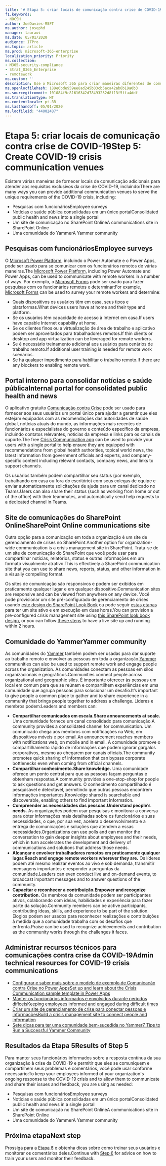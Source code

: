 ```yaml
---
title: '# Etapa 5: criar locais de comunicação contra crise de COVID-19'
f1.keywords:
- NOCSH
author: JoeDavies-MSFT
ms.author: josephd
manager: laurawi
ms.date: 05/01/2020
audience: ITPro
ms.topic: article
ms.prod: microsoft-365-enterprise
localization_priority: Priority
ms.collection:
- M365-security-compliance
- Strat_O365_Enterprise
- remotework
ms.custom: ''
description: Use o Microsoft 365 para criar maneiras diferentes de comunicar as notícias internas e públicas sobre a COVID-19.
ms.openlocfilehash: 189e0bde959ee8ad245b03cb5aca42ab6b19a0b3
ms.sourcegitcommit: 101084f9c81616342d78493232d8f13f5ffa4ddf
ms.translationtype: HT
ms.contentlocale: pt-BR
ms.lasthandoff: 05/01/2020
ms.locfileid: "44002407"
---
```

# <a name="step-5-create-covid-19-crisis-communication-venues"></a><span data-ttu-id="0a493-103">Etapa 5: criar locais de comunicação contra crise de COVID-19</span><span class="sxs-lookup"><span data-stu-id="0a493-103">Step 5: Create COVID-19 crisis communication venues</span></span>

<span data-ttu-id="0a493-104">Existem várias maneiras de fornecer locais de comunicação adicionais para atender aos requisitos exclusivos da crise de COVID-19, incluindo:</span><span class="sxs-lookup"><span data-stu-id="0a493-104">There are many ways you can provide additional communication venues to serve the unique requirements of the COVID-19 crisis, including:</span></span>

- <span data-ttu-id="0a493-105">Pesquisas com funcionários</span><span class="sxs-lookup"><span data-stu-id="0a493-105">Employee surveys</span></span>
- <span data-ttu-id="0a493-106">Notícias e saúde pública consolidadas em um único portal</span><span class="sxs-lookup"><span data-stu-id="0a493-106">Consolidated public health and news into a single portal</span></span>
- <span data-ttu-id="0a493-107">Um site de comunicação no SharePoint Online</span><span class="sxs-lookup"><span data-stu-id="0a493-107">A communications site in SharePoint Online</span></span>
- <span data-ttu-id="0a493-108">Uma comunidade do Yammer</span><span class="sxs-lookup"><span data-stu-id="0a493-108">A Yammer community</span></span>

## <a name="employee-surveys"></a><span data-ttu-id="0a493-109">Pesquisas com funcionários</span><span class="sxs-lookup"><span data-stu-id="0a493-109">Employee surveys</span></span>

<span data-ttu-id="0a493-110">O [Microsoft Power Platform](https://powerplatform.microsoft.com/), incluindo o Power Automate e o Power Apps, pode ser usado para se comunicar com os funcionários remotos de várias maneiras.</span><span class="sxs-lookup"><span data-stu-id="0a493-110">The [Microsoft Power Platform](https://powerplatform.microsoft.com/), including Power Automate and Power Apps, can be used to communicate with remote workers in a number of ways.</span></span> <span data-ttu-id="0a493-111">Por exemplo, o [Microsoft Forms](https://forms.microsoft.com/) pode ser usado para fazer pesquisas com os funcionários remotos e determinar:</span><span class="sxs-lookup"><span data-stu-id="0a493-111">For example, [Microsoft Forms](https://forms.microsoft.com/) can be used to survey your remote workers and determine:</span></span>

- <span data-ttu-id="0a493-112">Quais dispositivos os usuários têm em casa, seus tipos e plataformas.</span><span class="sxs-lookup"><span data-stu-id="0a493-112">What devices users have at home and their type and platform.</span></span>
- <span data-ttu-id="0a493-113">Se os usuários têm capacidade de acesso à Internet em casa.</span><span class="sxs-lookup"><span data-stu-id="0a493-113">If users have capable Internet capability at home.</span></span>
- <span data-ttu-id="0a493-114">Se os clientes finos ou a virtualização de área de trabalho e aplicativo podem ser aproveitados para trabalhadores remotos.</span><span class="sxs-lookup"><span data-stu-id="0a493-114">If thin clients or desktop and app virtualization can be leveraged for remote workers.</span></span>
- <span data-ttu-id="0a493-115">Se é necessário treinamento adicional aos usuários para cenários de trabalho remoto.</span><span class="sxs-lookup"><span data-stu-id="0a493-115">If additional user training is needed for remote work scenarios.</span></span>
- <span data-ttu-id="0a493-116">Se há qualquer impedimento para habilitar o trabalho remoto.</span><span class="sxs-lookup"><span data-stu-id="0a493-116">If there are any blockers to enabling remote work.</span></span>

## <a name="internal-portal-for-consolidated-public-health-and-news"></a><span data-ttu-id="0a493-117">Portal interno para consolidar notícias e saúde pública</span><span class="sxs-lookup"><span data-stu-id="0a493-117">Internal portal for consolidated public health and news</span></span>

<span data-ttu-id="0a493-118">O aplicativo gratuito [Comunicação contra Crise](https://techcommunity.microsoft.com/t5/microsoft-teams-blog/coordinate-crisis-communications-using-microsoft-teams-power/ba-p/1216715) pode ser usado para fornecer aos seus usuários um portal único para ajudar a garantir que eles estejam equipados com as recomendações das autoridades de saúde global, notícias atuais do mundo, as informações mais recentes de funcionários e especialistas do governo e conteúdo específico da empresa, incluindo contatos relevantes, notícias da empresa e links para os canais de suporte.</span><span class="sxs-lookup"><span data-stu-id="0a493-118">The free [Crisis Communication app](https://techcommunity.microsoft.com/t5/microsoft-teams-blog/coordinate-crisis-communications-using-microsoft-teams-power/ba-p/1216715) can be used to provide your users with a single portal to help ensure they are equipped with recommendations from global health authorities, topical world news, the latest information from government officials and experts, and company-specific content including relevant contacts, company news, and links to support channels.</span></span> 

<span data-ttu-id="0a493-119">Os usuários também podem compartilhar seu status (por exemplo, trabalhando em casa ou fora do escritório) com seus colegas de equipe e enviar automaticamente solicitações de ajuda para um canal dedicado no Teams.</span><span class="sxs-lookup"><span data-stu-id="0a493-119">Users can also share their status (such as working from home or out of the office) with their teammates, and automatically send help requests to a dedicated channel in Teams.</span></span>

## <a name="sharepoint-online-communications-site"></a><span data-ttu-id="0a493-120">Site de comunicações do SharePoint Online</span><span class="sxs-lookup"><span data-stu-id="0a493-120">SharePoint Online communications site</span></span>

<span data-ttu-id="0a493-121">Outra opção para a comunicação em toda a organização é um site de gerenciamento de crises no SharePoint.</span><span class="sxs-lookup"><span data-stu-id="0a493-121">Another option for organization-wide communication is a crisis management site in SharePoint.</span></span> <span data-ttu-id="0a493-122">Trata-se de um site de comunicação do SharePoint que você pode usar para compartilhar notícias, relatórios, status e outras informações em um formato visualmente atrativo.</span><span class="sxs-lookup"><span data-stu-id="0a493-122">This is effectively a SharePoint communication site that you can use to share news, reports, status, and other information in a visually compelling format.</span></span> 

<span data-ttu-id="0a493-123">Os sites de comunicação são responsivos e podem ser exibidos em praticamente qualquer lugar e em qualquer dispositivo.</span><span class="sxs-lookup"><span data-stu-id="0a493-123">Communication sites are responsive and can be viewed from anywhere on any device.</span></span> <span data-ttu-id="0a493-124">Você pode provisionar um site pré-configurado de gerenciamento de crises usando [este design do SharePoint Look Book](https://lookbook.microsoft.com/details/8f8337d2-b1f6-4a84-91a4-9081f841f0f6) ou pode seguir [estas etapas](https://techcommunity.microsoft.com/t5/microsoft-sharepoint-blog/build-a-crisis-management-site-to-connect-people-and-information/ba-p/1216791) para ter um site ativo e em execução em duas horas.</span><span class="sxs-lookup"><span data-stu-id="0a493-124">You can provision a pre-configured crisis management site using [this SharePoint look book design](https://lookbook.microsoft.com/details/8f8337d2-b1f6-4a84-91a4-9081f841f0f6), or you can follow [these steps](https://techcommunity.microsoft.com/t5/microsoft-sharepoint-blog/build-a-crisis-management-site-to-connect-people-and-information/ba-p/1216791) to have a live site up and running within 2 hours.</span></span>

## <a name="yammer-community"></a><span data-ttu-id="0a493-125">Comunidade do Yammer</span><span class="sxs-lookup"><span data-stu-id="0a493-125">Yammer community</span></span>

<span data-ttu-id="0a493-126">As comunidades do [Yammer](https://docs.microsoft.com/yammer/yammer-landing-page) também podem ser usadas para dar suporte ao trabalho remoto e envolver as pessoas em toda a organização.</span><span class="sxs-lookup"><span data-stu-id="0a493-126">[Yammer](https://docs.microsoft.com/yammer/yammer-landing-page) communities can also be used to support remote work and engage people across the organization.</span></span> <span data-ttu-id="0a493-127">As comunidades conectam as pessoas em silos organizacionais e geográficos.</span><span class="sxs-lookup"><span data-stu-id="0a493-127">Communities connect people across organizational and geographic silos.</span></span> <span data-ttu-id="0a493-128">É importante oferecer às pessoas um local em comum para que se reúnam e compartilhem experiências em uma comunidade que agrupa pessoas para solucionar um desafio.</span><span class="sxs-lookup"><span data-stu-id="0a493-128">It’s important to give people a common place to gather and to share experience in a community that brings people together to address a challenge.</span></span> <span data-ttu-id="0a493-129">Líderes e membros podem:</span><span class="sxs-lookup"><span data-stu-id="0a493-129">Leaders and members can:</span></span>

- <span data-ttu-id="0a493-130">**Compartilhar comunicados em escala.**</span><span class="sxs-lookup"><span data-stu-id="0a493-130">**Share announcements at scale.**</span></span> <span data-ttu-id="0a493-131">Uma comunidade fornece um canal consolidado para comunicação.</span><span class="sxs-lookup"><span data-stu-id="0a493-131">A community provides a consolidated channel for communication.</span></span> <span data-ttu-id="0a493-132">Um comunicado chega aos membros com notificações na Web, em dispositivos móveis e por email.</span><span class="sxs-lookup"><span data-stu-id="0a493-132">An announcement reaches members with notifications web, on mobile and in email.</span></span> <span data-ttu-id="0a493-133">A comunidade promove o compartilhamento rápido de informações que podem ignorar gargalos corporativos, mesmo ao chegarem por canais oficiais.</span><span class="sxs-lookup"><span data-stu-id="0a493-133">The community promotes quick sharing of information that can bypass corporate bottlenecks even when coming from official channels.</span></span>
- <span data-ttu-id="0a493-134">**Compartilhar conhecimento.**</span><span class="sxs-lookup"><span data-stu-id="0a493-134">**Share knowledge.**</span></span> <span data-ttu-id="0a493-135">Uma comunidade oferece um ponto central para que as pessoas façam perguntas e obtenham respostas.</span><span class="sxs-lookup"><span data-stu-id="0a493-135">A community provides a one-stop-shop for people to ask questions and get answers.</span></span> <span data-ttu-id="0a493-136">O conhecimento compartilhado é pesquisável e detectável, permitindo que outras pessoas encontrem informações importantes.</span><span class="sxs-lookup"><span data-stu-id="0a493-136">Knowledge shared is searchable and discoverable, enabling others to find important information.</span></span>
- <span data-ttu-id="0a493-137">**Compreender as necessidades das pessoas.**</span><span class="sxs-lookup"><span data-stu-id="0a493-137">**Understand people’s needs.**</span></span> <span data-ttu-id="0a493-138">As organizações podem usar pesquisas e monitorar a conversa para obter informações mais detalhadas sobre os funcionários e suas necessidades, o que, por sua vez, acelera o desenvolvimento e a entrega de comunicações e soluções que atendem a essas necessidades.</span><span class="sxs-lookup"><span data-stu-id="0a493-138">Organizations can use polls and can monitor the conversation to gain deeper insights about employees and their needs, which in turn accelerates the development and delivery of communications and solutions that address those needs.</span></span>
- <span data-ttu-id="0a493-139">**Alcançar e envolver trabalhadores remotos em praticamente qualquer lugar.**</span><span class="sxs-lookup"><span data-stu-id="0a493-139">**Reach and engage remote workers wherever they are.**</span></span> <span data-ttu-id="0a493-140">Os líderes podem até mesmo realizar eventos ao vivo e sob demanda, transmitir mensagens importantes e responder a perguntas da comunidade.</span><span class="sxs-lookup"><span data-stu-id="0a493-140">Leaders can even conduct live and on-demand events, to broadcast important messages and to answer questions of the community.</span></span>
- <span data-ttu-id="0a493-141">**Capacitar e reconhecer a contribuição.**</span><span class="sxs-lookup"><span data-stu-id="0a493-141">**Empower and recognize contribution.**</span></span> <span data-ttu-id="0a493-142">Os membros da comunidade podem ser participantes ativos, colaborando com ideias, habilidades e experiência para fazer parte da solução.</span><span class="sxs-lookup"><span data-stu-id="0a493-142">Community members can be active participants, contributing ideas, skills, and experience to be part of the solution.</span></span> <span data-ttu-id="0a493-143">Elogios podem ser usados para reconhecer realizações e contribuições à medida que a comunidade trabalha com os desafios que enfrenta.</span><span class="sxs-lookup"><span data-stu-id="0a493-143">Praise can be used to recognize achievements and contribution as the community works through the challenges it faces.</span></span>

## <a name="admin-technical-resources-for-covid-19-crisis-communications"></a><span data-ttu-id="0a493-144">Administrar recursos técnicos para comunicações contra crise da COVID-19</span><span class="sxs-lookup"><span data-stu-id="0a493-144">Admin technical resources for COVID-19 crisis communications</span></span>

- [<span data-ttu-id="0a493-145">Configurar e saber mais sobre o modelo de exemplo de Comunicação contra Crise no Power Apps</span><span class="sxs-lookup"><span data-stu-id="0a493-145">Set up and learn about the Crisis Communication sample template in Power Apps</span></span>](https://docs.microsoft.com/powerapps/maker/canvas-apps/sample-crisis-communication-app)
- [<span data-ttu-id="0a493-146">Manter os funcionários informados e envolvidos durante períodos difíceis</span><span class="sxs-lookup"><span data-stu-id="0a493-146">Keeping employees informed and engaged during difficult times</span></span>](https://techcommunity.microsoft.com/t5/yammer-blog/keeping-employees-informed-and-engaged-during-difficult-times/ba-p/1216032)
- [<span data-ttu-id="0a493-147">Criar um site de gerenciamento de crise para conectar pessoas e informações</span><span class="sxs-lookup"><span data-stu-id="0a493-147">Build a crisis management site to connect people and information</span></span>](https://techcommunity.microsoft.com/t5/microsoft-sharepoint-blog/build-a-crisis-management-site-to-connect-people-and-information/ba-p/1216791)
- [<span data-ttu-id="0a493-148">Sete dicas para ter uma comunidade bem-sucedida no Yammer</span><span class="sxs-lookup"><span data-stu-id="0a493-148">7 Tips to Run a Successful Yammer Community</span></span>](https://techcommunity.microsoft.com/t5/yammer-blog/7-tips-to-run-a-successful-yammer-community-formerly-group/ba-p/444720)

## <a name="results-of-step-5"></a><span data-ttu-id="0a493-149">Resultados da Etapa 5</span><span class="sxs-lookup"><span data-stu-id="0a493-149">Results of Step 5</span></span>

<span data-ttu-id="0a493-150">Para manter seus funcionários informados sobre a resposta contínua da sua organização à crise da COVID-19 e permitir que eles se comuniquem e compartilhem seus problemas e comentários, você pode usar conforme necessário:</span><span class="sxs-lookup"><span data-stu-id="0a493-150">To keep your employees informed of your organization's ongoing response to the COVID-19 crisis and to allow them to communicate and share their issues and feedback, you are using as needed:</span></span>

- <span data-ttu-id="0a493-151">Pesquisas com funcionários</span><span class="sxs-lookup"><span data-stu-id="0a493-151">Employee surveys</span></span>
- <span data-ttu-id="0a493-152">Notícias e saúde pública consolidadas em um único portal</span><span class="sxs-lookup"><span data-stu-id="0a493-152">Consolidated public health and news in a single portal</span></span>
- <span data-ttu-id="0a493-153">Um site de comunicação no SharePoint Online</span><span class="sxs-lookup"><span data-stu-id="0a493-153">A communications site in SharePoint Online</span></span>
- <span data-ttu-id="0a493-154">Uma comunidade do Yammer</span><span class="sxs-lookup"><span data-stu-id="0a493-154">A Yammer community</span></span>

## <a name="next-step"></a><span data-ttu-id="0a493-155">Próxima etapa</span><span class="sxs-lookup"><span data-stu-id="0a493-155">Next step</span></span>

<span data-ttu-id="0a493-156">Prossiga para a [Etapa 6](empower-people-to-work-remotely-train-monitor-usage.md) e obtenha dicas sobre como treinar seus usuários e monitorar os comentários deles.</span><span class="sxs-lookup"><span data-stu-id="0a493-156">Continue with [Step 6](empower-people-to-work-remotely-train-monitor-usage.md) for advice on how to train your users and monitor their feedback.</span></span>
